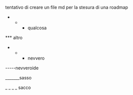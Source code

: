 tentativo di creare un file md per la stesura di una roadmap

* * * qualcosa

*** altro

- - - nevvero

-----nevveroide

_______sasso

_ _ _ _ sacco